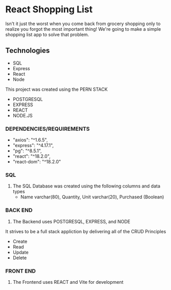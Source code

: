 # React Shopping List

Isn't it just the worst when you come back from grocery shopping only to realize you forgot the most important thing! We're going to make a simple shopping list app to solve that problem.

## Technologies

- SQL
- Express
- React
- Node

This project was created using the PERN STACK

- POSTGRESQL
- EXPRESS
- REACT
- NODE.JS

### DEPENDENCIES/REQUIREMENTS

- "axios": "^1.6.5",
- "express": "^4.17.1",
- "pg": "^8.5.1",
- "react": "^18.2.0",
- "react-dom": "^18.2.0"

### SQL

1. The SQL Database was created using the following columns and data types
   - Name varchar(80), Quantity, Unit varchar(20), Purchased (Boolean)

### BACK END

1. The Backend uses POSTGRESQL, EXPRESS, and NODE

It strives to be a full stack appliction by delivering all of the CRUD Principles

- Create
- Read
- Update
- Delete

### FRONT END

1. The Frontend uses REACT and Vite for development
